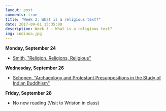 ```yaml
---
layout: post
comments: true
title: "Week 3: What is a religious text?"
date: 2017-09-01 15:35:00
description: Week 3 - What is a religious text?
img: indiana.jpg
---
```


**Monday, September 24**
- [Smith, "Religion, Religions, Religious"](https://www.dropbox.com/s/o65h8lglzezvkjs/Smith_ReligionReligionsReligious.pdf?dl=0)

**Wednesday, September 26**
- [Schopen, "Archaeology and Protestant Presuppositions in the Study of Indian Buddhism"](http://www.jstor.org.proxy.lawrence.edu:2048/stable/pdf/1062872.pdf)

**Friday, September 28**
- No new reading (Visit to Wriston in class)